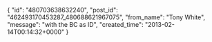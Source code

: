  {
   "id": "480703638632240",
   "post_id": "462493170453287_480688621967075",
   "from_name": "Tony White",
   "message": "with the BC as ID",
   "created_time": "2013-02-14T00:14:32+0000"
 }
